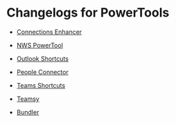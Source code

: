 # Changelogs for PowerTools

* [Connections Enhancer](Connections-Enhancer-(Changelog))
* [NWS PowerTool](NWS-PowerTool-(Changelog))
* [Outlook Shortcuts](Outlook-Shortcuts-(Changelog))
* [People Connector](People-Connector-(Changelog))
* [Teams Shortcuts](Teams-Shortcuts-(Changelog))
* [Teamsy](Teamsy-(Changelog))


* [Bundler](PowerTools-Bundler-(Changelog))
